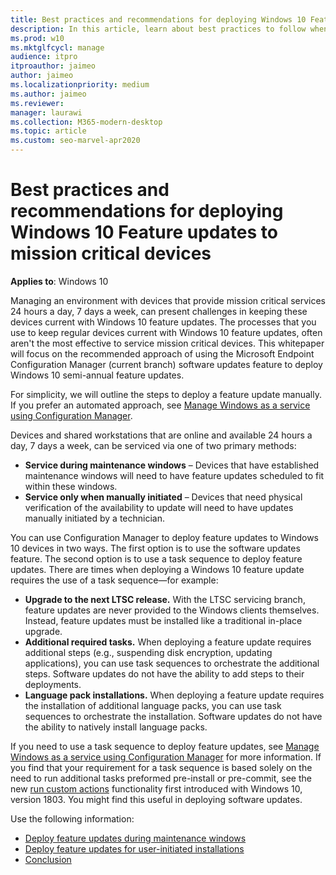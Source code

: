 ```yaml
---
title: Best practices and recommendations for deploying Windows 10 Feature updates to mission-critical devices
description: In this article, learn about best practices to follow when deploying Windows 10 feature updates to your mission-critical devices.
ms.prod: w10
ms.mktglfcycl: manage
audience: itpro
itproauthor: jaimeo
author: jaimeo
ms.localizationpriority: medium
ms.author: jaimeo
ms.reviewer: 
manager: laurawi
ms.collection: M365-modern-desktop
ms.topic: article
ms.custom: seo-marvel-apr2020
---
```


# Best practices and recommendations for deploying Windows 10 Feature updates to mission critical devices

**Applies to**: Windows 10

Managing an environment with devices that provide mission critical services 24 hours a day, 7 days a week, can present challenges in keeping these devices current with Windows 10 feature updates. The processes that you use to keep regular devices current with Windows 10 feature updates, often aren't the most effective to service mission critical devices. This whitepaper will focus on the recommended approach of using the Microsoft Endpoint Configuration Manager (current branch) software updates feature to deploy Windows 10 semi-annual feature updates. 

For simplicity, we will outline the steps to deploy a feature update manually. If you prefer an automated approach, see [Manage Windows as a service using Configuration Manager](https://docs.microsoft.com/configmgr/osd/deploy-use/manage-windows-as-a-service). 

Devices and shared workstations that are online and available 24 hours a day, 7 days a week, can be serviced via one of two primary methods:

- **Service during maintenance windows** – Devices that have established maintenance windows will need to have feature updates scheduled to fit within these windows.
- **Service only when manually initiated** – Devices that need physical verification of the availability to update will need to have updates manually initiated by a technician.

You can use Configuration Manager to deploy feature updates to Windows 10 devices in two ways. The first option is to use the software updates feature. The second option is to use a task sequence to deploy feature updates. There are times when deploying a Windows 10 feature update requires the use of a task sequence—for example:

- **Upgrade to the next LTSC release.** With the LTSC servicing branch, feature updates are never provided to the Windows clients themselves. Instead, feature updates must be installed like a traditional in-place upgrade.
- **Additional required tasks.** When deploying a feature update requires additional steps (e.g., suspending disk encryption, updating applications), you can use task sequences to orchestrate the additional steps. Software updates do not have the ability to add steps to their deployments.
- **Language pack installations.** When deploying a feature update requires the installation of additional language packs, you can use task sequences to orchestrate the installation. Software updates do not have the ability to natively install language packs.

If you need to use a task sequence to deploy feature updates, see [Manage Windows as a service using Configuration Manager](https://docs.microsoft.com/configmgr/osd/deploy-use/manage-windows-as-a-service) for more information. If you find that your requirement for a task sequence is based solely on the need to run additional tasks preformed pre-install or pre-commit, see the new [run custom actions](https://docs.microsoft.com/windows-hardware/manufacture/desktop/windows-setup-enable-custom-actions) functionality first introduced with Windows 10, version 1803. You might find this useful in deploying software updates. 

Use the following information:


- [Deploy feature updates during maintenance windows](feature-update-maintenance-window.md)
- [Deploy feature updates for user-initiated installations](feature-update-user-install.md)
- [Conclusion](feature-update-conclusion.md)
